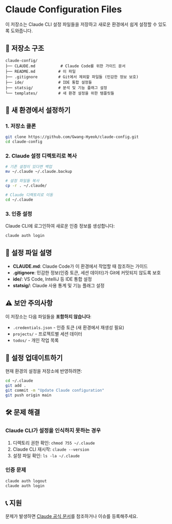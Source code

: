 # Claude Configuration Files

이 저장소는 Claude CLI 설정 파일들을 저장하고 새로운 환경에서 쉽게 설정할 수 있도록 도와줍니다.

## 📁 저장소 구조

```
claude-config/
├── CLAUDE.md           # Claude Code를 위한 가이드 문서
├── README.md          # 이 파일
├── .gitignore         # Git에서 제외할 파일들 (민감한 정보 보호)
├── ide/               # IDE 통합 설정들
├── statsig/           # 분석 및 기능 플래그 설정
└── templates/         # 새 환경 설정을 위한 템플릿들
```

## 🚀 새 환경에서 설정하기

### 1. 저장소 클론

```bash
git clone https://github.com/Gwang-Hyeok/claude-config.git
cd claude-config
```

### 2. Claude 설정 디렉토리로 복사

```bash
# 기존 설정이 있다면 백업
mv ~/.claude ~/.claude.backup

# 설정 파일들 복사
cp -r . ~/.claude/

# Claude 디렉토리로 이동
cd ~/.claude
```

### 3. 인증 설정

Claude CLI에 로그인하여 새로운 인증 정보를 생성합니다:

```bash
claude auth login
```

## 📝 설정 파일 설명

- **CLAUDE.md**: Claude Code가 이 환경에서 작업할 때 참조하는 가이드
- **.gitignore**: 민감한 정보(인증 토큰, 세션 데이터)가 Git에 커밋되지 않도록 보호
- **ide/**: VS Code, IntelliJ 등 IDE 통합 설정
- **statsig/**: Claude 사용 통계 및 기능 플래그 설정

## ⚠️ 보안 주의사항

이 저장소는 다음 파일들을 **포함하지 않습니다**:

- `.credentials.json` - 인증 토큰 (새 환경에서 재생성 필요)
- `projects/` - 프로젝트별 세션 데이터
- `todos/` - 개인 작업 목록

## 🔄 설정 업데이트하기

현재 환경의 설정을 저장소에 반영하려면:

```bash
cd ~/.claude
git add .
git commit -m "Update Claude configuration"
git push origin main
```

## 🛠️ 문제 해결

### Claude CLI가 설정을 인식하지 못하는 경우

1. 디렉토리 권한 확인: `chmod 755 ~/.claude`
2. Claude CLI 재시작: `claude --version`
3. 설정 파일 확인: `ls -la ~/.claude`

### 인증 문제

```bash
claude auth logout
claude auth login
```

## 📞 지원

문제가 발생하면 [Claude 공식 문서](https://docs.anthropic.com/en/docs/claude-code)를 참조하거나 이슈를 등록해주세요.
